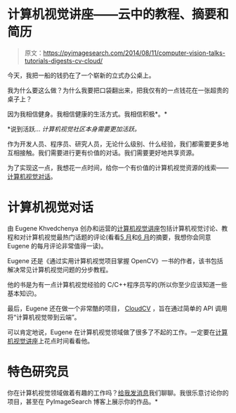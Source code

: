 # 计算机视觉讲座——云中的教程、摘要和简历

> 原文：<https://pyimagesearch.com/2014/08/11/computer-vision-talks-tutorials-digests-cv-cloud/>

今天，我把一船的钱扔在了一个崭新的立式办公桌上。

我为什么要这么做？为什么我要把口袋翻出来，把我仅有的一点钱花在一张超贵的桌子上？

因为我相信健身。我相信健康的生活方式。我相信积极*。*

 *说到活跃… *计算机视觉社区本身需要更加活跃。*

作为开发人员、程序员、研究人员，无论什么级别、什么经验，我们都需要更多地互相接触。我们需要进行更有价值的对话。我们需要更好地共享资源。

为了实现这一点，我想花一点时间，给你一个有价值的计算机视觉资源的线索——[计算机视觉对话](http://computer-vision-talks.com/)。

# 计算机视觉对话

由 Eugene Khvedchenya 创办和运营的[计算机视觉讲座](http://computer-vision-talks.com/)包括计算机视觉讨论、教程和对计算机视觉最热门话题的评论(看看[5 月](http://computer-vision-talks.com/articles/2014-05-computer-vision-digest/)和[6 月](http://computer-vision-talks.com/articles/2014-06-computer-vision-digest/)的摘要，我想你会同意 Eugene 的每月评论非常值得一读)。

Eugene 还是《通过实用计算机视觉项目掌握 OpenCV》一书的作者，该书包括解决常见计算机视觉问题的分步教程。

他的书是为有一点计算机视觉经验的 C/C++程序员写的(所以你至少应该知道一些基本知识)。

最后，Eugene 还在做一个非常酷的项目， [CloudCV](http://cloudcv.org/) ，旨在通过简单的 API 调用将“计算机视觉带到云端”。

可以肯定地说，Eugene 在计算机视觉领域做了很多了不起的工作。一定要在[计算机视觉讲座](http://computer-vision-talks.com/)上花点时间看看他。

# 特色研究员

你在计算机视觉领域做着有趣的工作吗？[给我发消息](https://pyimagesearch.com/contact/)我们聊聊。我很乐意讨论你的项目，甚至在 PyImageSearch 博客上展示你的作品。*